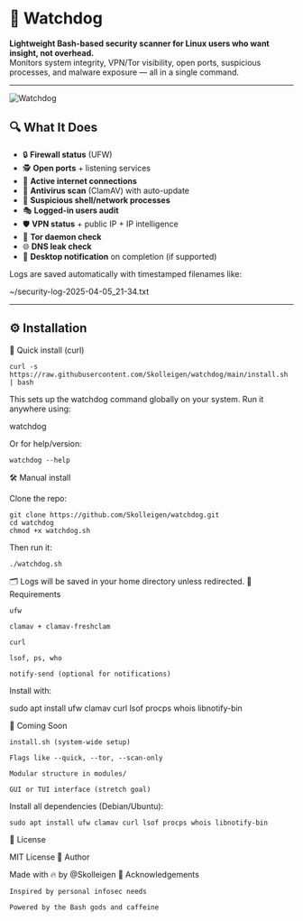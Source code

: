 # 🐶 Watchdog

**Lightweight Bash-based security scanner for Linux users who want insight, not overhead.**  
Monitors system integrity, VPN/Tor visibility, open ports, suspicious processes, and malware exposure — all in a single command.

---
![Watchdog](https://github.com/user-attachments/assets/69c8474b-76cd-4fe9-9124-cef2c9eb5786)


## 🔍 What It Does

- 🔒 **Firewall status** (UFW)
- 🕵️ **Open ports** + listening services
- 📡 **Active internet connections**
- 🦠 **Antivirus scan** (ClamAV) with auto-update
- 🐚 **Suspicious shell/network processes**
- 🎭 **Logged-in users audit**
- 🛡 **VPN status** + public IP + IP intelligence
- 🧅 **Tor daemon check**
- 🌐 **DNS leak check**
- 🚨 **Desktop notification** on completion (if supported)

Logs are saved automatically with timestamped filenames like:

~/security-log-2025-04-05_21-34.txt


---

## ⚙️ Installation
🔌 Quick install (curl)

    curl -s https://raw.githubusercontent.com/Skolleigen/watchdog/main/install.sh | bash

This sets up the watchdog command globally on your system.
Run it anywhere using:

watchdog

Or for help/version:

    watchdog --help

🛠 Manual install

Clone the repo:


    git clone https://github.com/Skolleigen/watchdog.git
    cd watchdog
    chmod +x watchdog.sh

Then run it:

    ./watchdog.sh

🗂 Logs will be saved in your home directory unless redirected.
🧪 Requirements

    ufw

    clamav + clamav-freshclam

    curl

    lsof, ps, who

    notify-send (optional for notifications)

Install with:

sudo apt install ufw clamav curl lsof procps whois libnotify-bin

🚀 Coming Soon

    install.sh (system-wide setup)

    Flags like --quick, --tor, --scan-only

    Modular structure in modules/

    GUI or TUI interface (stretch goal)

Install all dependencies (Debian/Ubuntu):

    sudo apt install ufw clamav curl lsof procps whois libnotify-bin


📜 License

MIT License
🧠 Author

Made with 🔥 by @Skolleigen
🙏 Acknowledgements

    Inspired by personal infosec needs

    Powered by the Bash gods and caffeine


